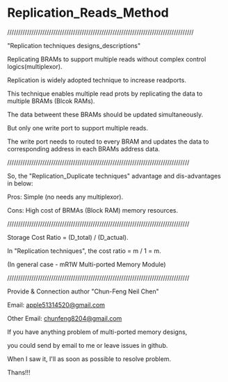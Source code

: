 # Replication_Reads_Method
/////////////////////////////////////////////////////////////////////////////////////

"Replication techniques designs_descriptions"

Replicating BRAMs to support multiple reads without complex control logics(multiplexor).


Replication is widely adopted technique to increase readports. 

This technique enables multiple read prots by replicating the data to multiple BRAMs (Blcok RAMs). 


The data betweent these BRAMs should be updated simultaneously. 

But only one write port to support multiple reads. 


The write port needs to routed to every BRAM and updates the data to corresponding address in each BRAMs address data.


///////////////////////////////////////////////////////////////////////////////////

So, the "Replication_Duplicate techniques" advantage and dis-advantages in below:


Pros: Simple (no needs any multiplexor).

Cons: High cost of BRMAs (Block RAM) memory resources.


///////////////////////////////////////////////////////////////////////////////////

Storage Cost Ratio = (D_total) / (D_actual).

In "Replication techniques", the cost ratio = m / 1 = m. 

(In general case - mR1W Multi-ported Memory Module)


///////////////////////////////////////////////////////////////////////////////////

Provide & Connection author "Chun-Feng Neil Chen"

Email: apple51314520@gmail.com 

Other Email: chunfeng8204@gmail.com


If you have anything problem of multi-ported memory designs,

you could send by email to me or leave issues in github.


When I saw it, I'll as soon as possible to resolve problem.

Thans!!!
